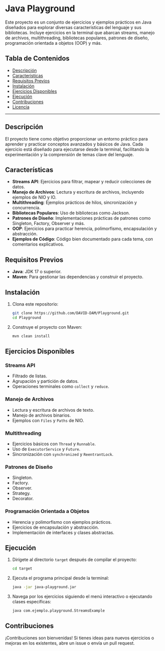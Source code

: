 # Java Playground

Este proyecto es un conjunto de ejercicios y ejemplos prácticos en Java diseñados para explorar diversas características
del lenguaje y sus bibliotecas. Incluye ejercicios en la terminal que abarcan streams, manejo de archivos,
multithreading, bibliotecas populares, patrones de diseño, programación orientada a objetos (OOP) y más.

## Tabla de Contenidos

- [Descripción](#descripción)
- [Características](#características)
- [Requisitos Previos](#requisitos-previos)
- [Instalación](#instalación)
- [Ejercicios Disponibles](#ejercicios-disponibles)
- [Ejecución](#ejecución)
- [Contribuciones](#contribuciones)
- [Licencia](#licencia)

---

## Descripción

El proyecto tiene como objetivo proporcionar un entorno práctico para aprender y practicar conceptos avanzados y básicos
de Java. Cada ejercicio está diseñado para ejecutarse desde la terminal, facilitando la experimentación y la comprensión
de temas clave del lenguaje.

## Características

- **Streams API**: Ejercicios para filtrar, mapear y reducir colecciones de datos.
- **Manejo de Archivos**: Lectura y escritura de archivos, incluyendo ejemplos de NIO y IO.
- **Multithreading**: Ejemplos prácticos de hilos, sincronización y concurrencia.
- **Bibliotecas Populares**: Uso de bibliotecas como Jackson.
- **Patrones de Diseño**: Implementaciones prácticas de patrones como Singleton, Factory, Observer y más.
- **OOP**: Ejercicios para practicar herencia, polimorfismo, encapsulación y abstracción.
- **Ejemplos de Código**: Código bien documentado para cada tema, con comentarios explicativos.

## Requisitos Previos

- **Java**: JDK 17 o superior.
- **Maven**: Para gestionar las dependencias y construir el proyecto.

## Instalación

1. Clona este repositorio:
   ```bash
   git clone https://github.com/DAVID-DAM/Playground.git
   cd Playground
   ```

2. Construye el proyecto con Maven:
   ```bash
   mvn clean install
   ```

## Ejercicios Disponibles

### Streams API

- Filtrado de listas.
- Agrupación y partición de datos.
- Operaciones terminales como `collect` y `reduce`.

### Manejo de Archivos

- Lectura y escritura de archivos de texto.
- Manejo de archivos binarios.
- Ejemplos con `Files` y `Paths` de NIO.

### Multithreading

- Ejercicios básicos con `Thread` y `Runnable`.
- Uso de `ExecutorService` y `Future`.
- Sincronización con `synchronized` y `ReentrantLock`.

### Patrones de Diseño

- Singleton.
- Factory.
- Observer.
- Strategy.
- Decorator.

### Programación Orientada a Objetos

- Herencia y polimorfismo con ejemplos prácticos.
- Ejercicios de encapsulación y abstracción.
- Implementación de interfaces y clases abstractas.

## Ejecución

1. Dirígete al directorio `target` después de compilar el proyecto:
   ```bash
   cd target
   ```

2. Ejecuta el programa principal desde la terminal:
   ```bash
   java -jar java-playground.jar
   ```

3. Navega por los ejercicios siguiendo el menú interactivo o ejecutando clases específicas:
   ```bash
   java com.ejemplo.playground.StreamsExample
   ```

## Contribuciones

¡Contribuciones son bienvenidas! Si tienes ideas para nuevos ejercicios o mejoras en los existentes, abre un issue o
envía un pull request.